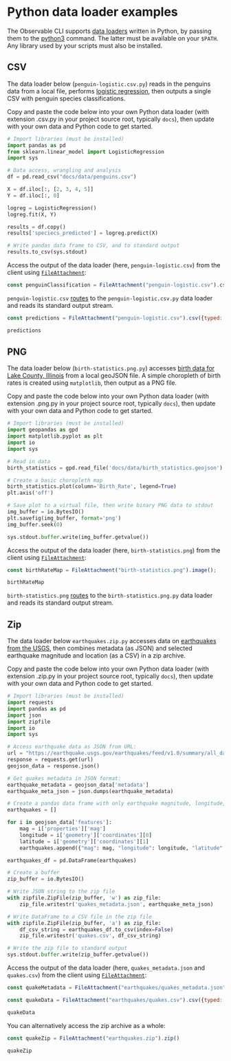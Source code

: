 # Python data loader examples

The Observable CLI supports [data loaders](../loaders) written in Python, by passing them to the [python3](https://www.python.org/) command. The latter must be available on your `$PATH`. Any library used by your scripts must also be installed.

## CSV

The data loader below (`penguin-logistic.csv.py`) reads in the penguins data from a local file, performs [logistic regression](https://en.wikipedia.org/wiki/Logistic_regression), then outputs a single CSV with penguin species classifications.

Copy and paste the code below into your own Python data loader (with extension .csv.py in your project source root, typically `docs`), then update with your own data and Python code to get started.

```python
# Import libraries (must be installed)
import pandas as pd
from sklearn.linear_model import LogisticRegression
import sys

# Data access, wrangling and analysis
df = pd.read_csv("docs/data/penguins.csv")

X = df.iloc[:, [2, 3, 4, 5]]
Y = df.iloc[:, 0]

logreg = LogisticRegression()
logreg.fit(X, Y)

results = df.copy()
results['speciecs_predicted'] = logreg.predict(X)

# Write pandas data frame to CSV, and to standard output
results.to_csv(sys.stdout)
```

Access the output of the data loader (here, `penguin-logistic.csv`) from the client using [`FileAttachment`](../javascript/files):

```js echo
const penguinClassification = FileAttachment("penguin-logistic.csv").csv({typed: true});
```
`penguin-logistic.csv` [routes](../loaders#routing) to the `penguin-logistic.csv.py` data loader and reads its standard output stream.

<!-- For local testing of penguin-logistic.csv.py only -->

```js echo run
const predictions = FileAttachment("penguin-logistic.csv").csv({typed: true});
```

```js echo run
predictions
```

<!-- End local testing of penguin-logistic.csv.py -->

## PNG

The data loader below (`birth-statistics.png.py`) accesses [birth data for Lake County, Illinois](https://data-lakecountyil.opendata.arcgis.com/datasets/lakecountyil::birth-statistics/explore) from a local geoJSON file. A simple choropleth of birth rates is created using `matplotlib`, then output as a PNG file.

Copy and paste the code below into your own Python data loader (with extension .png.py in your project source root, typically `docs`), then update with your own data and Python code to get started.

```python
# Import libraries (must be installed)
import geopandas as gpd 
import matplotlib.pyplot as plt 
import io
import sys

# Read in data
birth_statistics = gpd.read_file('docs/data/birth_statistics.geojson')

# Create a basic choropleth map
birth_statistics.plot(column='Birth_Rate', legend=True)
plt.axis('off')

# Save plot to a virtual file, then write binary PNG data to stdout
img_buffer = io.BytesIO()
plt.savefig(img_buffer, format='png')
img_buffer.seek(0)

sys.stdout.buffer.write(img_buffer.getvalue())
```

Access the output of the data loader (here, `birth-statistics.png`) from the client using [`FileAttachment`](../javascript/files):

```js echo
const birthRateMap = FileAttachment("birth-statistics.png").image();
```

```js echo
birthRateMap
```

`birth-statistics.png` [routes](../loaders#routing) to the `birth-statistics.png.py` data loader and reads its standard output stream.

## Zip

The data loader below `earthquakes.zip.py` accesses data on [earthquakes from the USGS](https://www.usgs.gov/programs/earthquake-hazards/earthquakes), then combines metadata (as JSON) and selected earthquake magnitude and location (as a CSV) in a zip archive. 

Copy and paste the code below into your own Python data loader (with extension .zip.py in your project source root, typically `docs`), then update with your own data and Python code to get started.

```python
# Import libraries (must be installed)
import requests
import pandas as pd
import json
import zipfile
import io
import sys

# Access earthquake data as JSON from URL:
url = "https://earthquake.usgs.gov/earthquakes/feed/v1.0/summary/all_day.geojson"
response = requests.get(url)
geojson_data = response.json()

# Get quakes metadata in JSON format:
earthquake_metadata = geojson_data['metadata']
earthquake_meta_json = json.dumps(earthquake_metadata)

# Create a pandas data frame with only earthquake magnitude, longitude, and latitude:
earthquakes = []

for i in geojson_data['features']:
    mag = i['properties']['mag']
    longitude = i['geometry']['coordinates'][0]
    latitude = i['geometry']['coordinates'][1]
    earthquakes.append({"mag": mag, "longitude": longitude, "latitude": latitude})

earthquakes_df = pd.DataFrame(earthquakes)

# Create a buffer
zip_buffer = io.BytesIO()

# Write JSON string to the zip file
with zipfile.ZipFile(zip_buffer, 'w') as zip_file:
    zip_file.writestr('quakes_metadata.json', earthquake_meta_json)

# Write DataFrame to a CSV file in the zip file
with zipfile.ZipFile(zip_buffer, 'a') as zip_file:
    df_csv_string = earthquakes_df.to_csv(index=False)
    zip_file.writestr('quakes.csv', df_csv_string)

# Write the zip file to standard output
sys.stdout.buffer.write(zip_buffer.getvalue())
```

Access the output of the data loader (here, `quakes_metadata.json` and `quakes.csv`) from the client using [`FileAttachment`](../javascript/files):

```js echo
const quakeMetadata = FileAttachment("earthquakes/quakes_metadata.json").json()
```

```js echo
const quakeData = FileAttachment("earthquakes/quakes.csv").csv({typed: true})
```

```js echo
quakeData
```

You can alternatively access the zip archive as a whole: 

```js echo
const quakeZip = FileAttachment("earthquakes.zip").zip()
```

```js echo
quakeZip
```